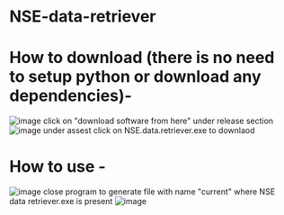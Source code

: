 # NSE-data-retriever
# How to download (there is no need to setup python or download any dependencies)-
![image](https://user-images.githubusercontent.com/77455093/113498260-fa917800-9528-11eb-9543-31c0bbad265c.png)
click on "download software from here" under release section
![image](https://user-images.githubusercontent.com/77455093/113498266-054c0d00-9529-11eb-99ab-a49e5c4f406e.png)
under assest click on NSE.data.retriever.exe to downlaod
# How to use -
![image](https://user-images.githubusercontent.com/77455093/113486728-dd7d8a80-94d1-11eb-9ac3-f1decb0f11b0.png)
close program to generate file with name "current" where NSE data retriever.exe is present
![image](https://user-images.githubusercontent.com/77455093/113486834-3e0cc780-94d2-11eb-81f0-cc7436d549ea.png)
